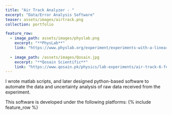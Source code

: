 ```yaml
---
title: "Air Track Analyzer - "
excerpt: "Data/Error Analysis Software"
teaser: assets/images/airtrack.png
collection: portfolio

feature_row:
  - image_path: assets/images/physlab.png
    excerpt: "**PhysLab**"
    link: "https://www.physlab.org/experiment/experiments-with-a-linear-air-track/"
    
  - image_path: /assets/images/Qosain.jpg
    excerpt: "**Qosain Scientific**"
    link: "https://www.qosain.pk/physics/lab-experiments/air-track-6-feet-with-photogates-and-physlogger-2"
---
```


I wrote matlab scripts, and later designed python-based software to automate the data and uncertainty analysis of raw data received from the experiment.


This software is developed under the following platforms:
{% include feature_row %}
